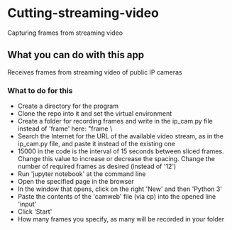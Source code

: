 # Cutting-streaming-video
Capturing frames from streaming video
## What you can do with this app
Receives frames from streaming video of public IP cameras
### What to do for this
- Create a directory for the program
- Clone the repo into it and set the virtual environment
- Create a folder for recording frames and write in the ip_cam.py file instead of 'frame' here: "frame \\
- Search the Internet for the URL of the available video stream, as in the ip_cam.py file, and paste it instead of the existing one
- 15000 in the code is the interval of 15 seconds between sliced frames. Change this value to increase or decrease the spacing. Change the number of required frames as desired    (instead of '12')
- Run 'jupyter notebook' at the command line
- Open the specified page in the browser
- In the window that opens, click on the right 'New' and then 'Python 3'
- Paste the contents of the 'camweb' file (via cp) into the opened line 'input'
- Click 'Start'
- How many frames you specify, as many will be recorded in your folder
